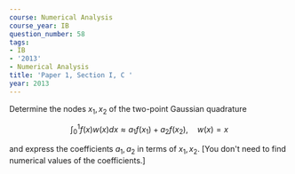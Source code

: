 ```yaml
---
course: Numerical Analysis
course_year: IB
question_number: 58
tags:
- IB
- '2013'
- Numerical Analysis
title: 'Paper 1, Section I, C '
year: 2013
---
```




Determine the nodes $x_{1}, x_{2}$ of the two-point Gaussian quadrature

$$\int_{0}^{1} f(x) w(x) d x \approx a_{1} f\left(x_{1}\right)+a_{2} f\left(x_{2}\right), \quad w(x)=x$$

and express the coefficients $a_{1}, a_{2}$ in terms of $x_{1}, x_{2}$. [You don't need to find numerical values of the coefficients.]